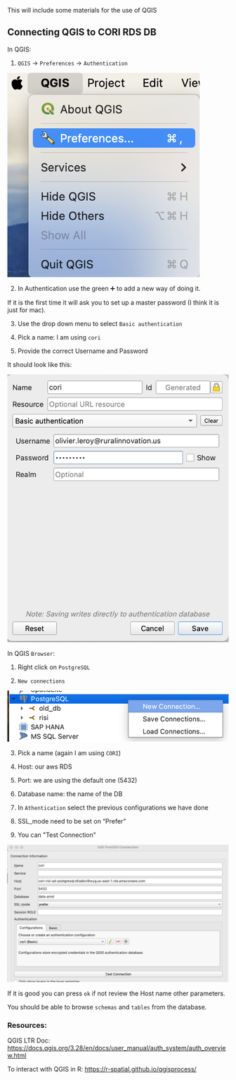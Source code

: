 This will include some materials for the use of QGIS

## Connecting QGIS to CORI RDS DB

In QGIS: 

 1. `QGIS` -> `Preferences` -> `Authentication`

![](img/QGIS/pref_qgis.png)

 2. In Authentication use the green ➕ to add a new way of doing it.

If it is the first time it will ask you to set up a master password (I think it is just for mac).

 3. Use the drop down menu to select `Basic authentication`

 4. Pick a name: I am using `cori` 

 5. Provide the correct Username and Password

It should look like this: 

![](img/QGIS/authentification.png)

In QGIS `Browser`: 

 1. Right click on `PostgreSQL` 

 2. `New connections` 

![](img/QGIS/newconnection.png)

 3. Pick a name (again I am using `CORI`)

 4. Host: our aws RDS 

 5. Port: we are using the default one (5432)

 6. Database name: the name of the DB

 7. In `Athentication` select the previous configurations we have done

 8. SSL_mode need to be set on “Prefer”

 9.  You can "Test Connection" 

![](img/QGIS/edit_postgis_new_connection.png)

If it is good you can press `ok` if not review the Host name other parameters.

You should be able to browse `schemas` and `tables` from the database.
  

### Resources: 

QGIS LTR Doc:  https://docs.qgis.org/3.28/en/docs/user_manual/auth_system/auth_overview.html 

To interact with QGIS in R: https://r-spatial.github.io/qgisprocess/ 

